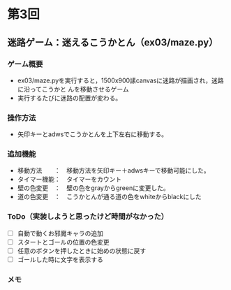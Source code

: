 # 第3回
## 迷路ゲーム：迷えるこうかとん（ex03/maze.py）
### ゲーム概要
- ex03/maze.pyを実行すると，1500x900䛾canvasに迷路が描画され，迷路に沿ってこうかと
んを移動させるゲーム
- 実行するたびに迷路の配置が変わる。
### 操作方法
- 矢印キーとadwsでこうかとんを上下左右に移動する。
### 追加機能
- 移動方法　　：　移動方法を矢印キー＋adwsキーで移動可能にした。
- タイマー機能：　タイマーをカウント
- 壁の色変更　：　壁の色をgrayからgreenに変更した。
- 道の色変更　：　こうかとんが通る道の色をwhiteからblackにした
### ToDo（実装しようと思ったけど時間がなかった）
- [ ] 自動で動くお邪魔キャラの追加
- [ ] スタートとゴールの位置の色変更
- [ ] 任意のボタンを押したときに始めの状態に戻す
- [ ] ゴールした時に文字を表示する

### メモ
